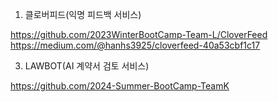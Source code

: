 1. 클로버피드(익명 피드백 서비스)
   
https://github.com/2023WinterBootCamp-Team-L/CloverFeed
https://medium.com/@hanhs3925/cloverfeed-40a53cbf1c17


3. LAWBOT(AI 계약서 검토 서비스)
   
https://github.com/2024-Summer-BootCamp-TeamK
